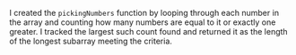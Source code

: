 I created the `pickingNumbers` function by looping through each number in the array and counting how many numbers are equal to it or exactly one greater. I tracked the largest such count found and returned it as the length of the longest subarray meeting the criteria.
